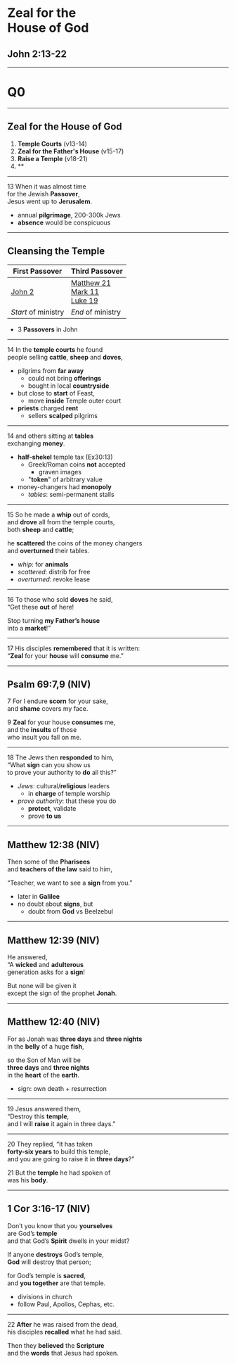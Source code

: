 <!-- .slide: data-background-image="https://sermons.seanho.com/img/bg/unsplash-Jztmx9yqjBw-stars.jpg" -->
# Zeal for the <br/> House of God
## John 2:13-22

>>>


---
<!-- .slide: data-background="white" -->
# Q0

---
## Zeal for the House of God
1. **Temple Courts** (v13-14)
2. **Zeal for the Father's House** (v15-17)
3. **Raise a Temple** (v18-21)
4. **

---
<span class="ref">13</span>
When it was almost time <br/>
for the Jewish **Passover**, <br/>
Jesus went up to **Jerusalem**.

>>>
+ annual **pilgrimage**, 200-300k Jews
+ **absence** would be conspicuous

---
## Cleansing the Temple
| **First** Passover | **Third** Passover |
|----------------|----------------|
| [John 2](https://mobile.biblegateway.com/passage/?search=jn2.13-17) | [Matthew 21](https://mobile.biblegateway.com/passage/?search=mt21.12-13) <br/> [Mark 11](https://mobile.biblegateway.com/passage/?search=mk11.15-17) <br/> [Luke 19](https://mobile.biblegateway.com/passage/?search=lk19.45-46) |
| *Start* of ministry | *End* of ministry |

>>>
+ 3 **Passovers** in John

---
<span class="ref">14</span>
In the **temple courts** he found <br/>
people selling **cattle**, **sheep** and **doves**,

>>>
+ pilgrims from **far away**
  + could not bring **offerings**
  + bought in local **countryside**
+ but close to **start** of Feast,
  + move **inside** Temple outer court
+ **priests** charged **rent**
  + sellers **scalped** pilgrims

---
<span class="ref">14</span>
and others sitting at **tables** <br/>
exchanging **money**.

>>>
+ **half-shekel** temple tax (Ex30:13)
  + Greek/Roman coins **not** accepted
    + graven images
  + "**token**" of arbitrary value
+ money-changers had **monopoly**
  + *tables*: semi-permanent stalls

---
<span class="ref">15</span>
So he made a **whip** out of cords, <br/>
and **drove** all from the temple courts, <br/>
both **sheep** and **cattle**;

he **scattered** the coins of the money changers <br/>
and **overturned** their tables.

>>>
+ *whip*: for **animals**
+ *scattered*: distrib for free
+ *overturned*: revoke lease

---
<span class="ref">16</span>
To those who sold **doves** he said, <br/>
“Get these **out** of here!

Stop turning **my Father’s house** <br/>
into a **market**!”

---
<span class="ref">17</span>
His disciples **remembered** that it is written: <br/>
“**Zeal** for your **house** will **consume** me.”

---
## Psalm 69:7,9 <span class="ref">(NIV)</span>
<span class="ref">7</span>
For I endure **scorn** for your sake, <br/>
and **shame** covers my face.

<span class="ref">9</span>
**Zeal** for your house **consumes** me, <br/>
and the **insults** of those <br/>
who insult you fall on me.

---
<span class="ref">18</span>
The Jews then **responded** to him, <br/>
“What **sign** can you show us <br/>
to prove your authority to **do** all this?”

>>>
+ *Jews*: cultural/**religious** leaders
  + in **charge** of temple worship
+ *prove authority*: that these you do
  + **protect**, validate
  + prove **to us**

---
## Matthew 12:38 <span class="ref">(NIV)</span>
Then some of the **Pharisees** <br/>
and **teachers of the law** said to him,

“Teacher, we want to see a **sign** from you.”

>>>
+ later in **Galilee**
+ no doubt about **signs**, but
  + doubt from **God** vs Beelzebul

---
## Matthew 12:39 <span class="ref">(NIV)</span>
He answered, <br/>
“A **wicked** and **adulterous** <br/>
generation asks for a **sign**!

But none will be given it <br/>
except the sign of the prophet **Jonah**.

---
## Matthew 12:40 <span class="ref">(NIV)</span>
For as Jonah was **three days** and **three nights** <br/>
in the **belly** of a huge **fish**,

so the Son of Man will be <br/>
**three days** and **three nights** <br/>
in the **heart** of the **earth**.

>>>
+ sign: own death + resurrection

---
<span class="ref">19</span>
Jesus answered them, <br/>
“Destroy this **temple**, <br/>
and I will **raise** it again in three days.”

---
<span class="ref">20</span>
They replied, “It has taken <br/>
**forty-six years** to build this temple, <br/>
and you are going to raise it in **three days**?”

<span class="ref">21</span>
But the **temple** he had spoken of <br/>
was his **body**.

---
## 1 Cor 3:16-17 <span class="ref">(NIV)</span>
Don’t you know that you **yourselves** <br/>
are God’s **temple** <br/>
and that God’s **Spirit** dwells in your midst?

If anyone **destroys** God’s temple, <br/>
**God** will destroy that person;

for God’s temple is **sacred**, <br/>
and **you together** are that temple.

>>>
+ divisions in church
+ follow Paul, Apollos, Cephas, etc.

---
<span class="ref">22</span>
**After** he was raised from the dead, <br/>
his disciples **recalled** what he had said.

Then they **believed** the **Scripture** <br/>
and the **words** that Jesus had spoken.

